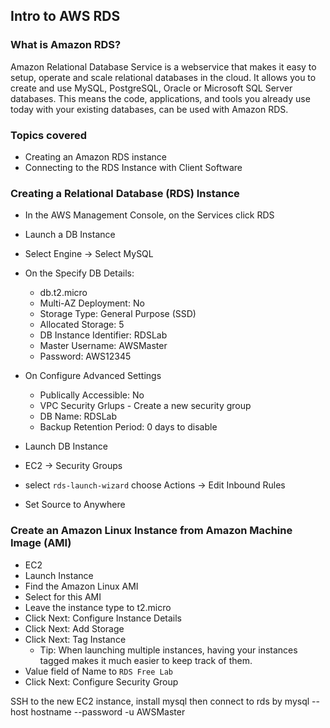 Intro to AWS RDS
----------------

### What is Amazon RDS?

Amazon Relational Database Service is a webservice that makes it easy to setup, operate and scale relational databases in the cloud.
It allows you to create and use MySQL, PostgreSQL, Oracle or Microsoft SQL Server databases.
This means the code, applications, and tools you already use today with your existing databases, can be used with Amazon RDS.

### Topics covered

- Creating an Amazon RDS instance
- Connecting to the RDS Instance with Client Software

### Creating a Relational Database (RDS) Instance


- In the AWS Management Console, on the Services click RDS

- Launch a DB Instance
- Select Engine -> Select MySQL
- On the Specify DB Details:
    - db.t2.micro
    - Multi-AZ Deployment: No
    - Storage Type: General Purpose (SSD)
    - Allocated Storage: 5
    - DB Instance Identifier: RDSLab
    - Master Username: AWSMaster
    - Password: AWS12345
- On Configure Advanced Settings
    - Publically Accessible: No
    - VPC Security Grlups - Create a new security group
    - DB Name: RDSLab
    - Backup Retention Period: 0 days to disable
- Launch DB Instance
- EC2 -> Security Groups
- select `rds-launch-wizard` choose Actions -> Edit Inbound Rules
- Set Source to Anywhere 


### Create an Amazon Linux Instance from Amazon Machine Image (AMI)

- EC2
- Launch Instance
- Find the Amazon Linux AMI
- Select for this AMI
- Leave the instance type to t2.micro
- Click Next: Configure Instance Details
- Click Next: Add Storage
- Click Next: Tag Instance
    - Tip: When launching multiple instances, having your instances tagged makes it much easier to keep track of them.
- Value field of Name to `RDS Free Lab`
- Click Next: Configure Security Group

SSH to the new EC2 instance, install mysql then connect to rds by mysql --host hostname --password -u AWSMaster
